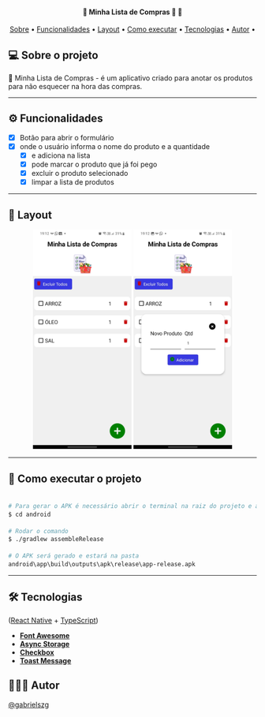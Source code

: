<h4 align="center"> 
	🚧 Minha Lista de Compras 🚀 🚧
</h4>

<p align="center">
 <a href="#-sobre-o-projeto">Sobre</a> •
 <a href="#-funcionalidades">Funcionalidades</a> •
 <a href="#-layout">Layout</a> • 
 <a href="#-como-executar-o-projeto">Como executar</a> • 
 <a href="#-tecnologias">Tecnologias</a> • 
 <a href="#-autor">Autor</a> • 
</p>

## 💻 Sobre o projeto

🧺 Minha Lista de Compras - é um aplicativo criado para anotar os produtos para não esquecer na hora das compras. 

---

## ⚙️ Funcionalidades

- [x] Botão para abrir o formulário
- [x] onde o usuário informa o nome do produto e a quantidade
  - [x] e adiciona na lista
  - [x] pode marcar o produto que já foi pego
  - [x] excluir o produto selecionado
  - [x] limpar a lista de produtos

---

## 🎨 Layout
  
  <p align="center">
    <img alt="Home" src="./src/assets/home.jpg" width="200px">
    <img alt="Detalhes" src="./src/assets/details.jpg" width="200px">	
  </p>

---

## 🚀 Como executar o projeto

```bash

# Para gerar o APK é necessário abrir o terminal na raiz do projeto e acessar a pasta android 
$ cd android

# Rodar o comando
$ ./gradlew assembleRelease

# O APK será gerado e estará na pasta
android\app\build\outputs\apk\release\app-release.apk

```

---

## 🛠 Tecnologias

([React Native](http://www.reactnative.com/)  +  [TypeScript](https://www.typescriptlang.org/))

-   **[Font Awesome](https://fontawesome.com/v5/docs/web/use-with/react-native)**
-   **[Async Storage](https://reactnative.dev/docs/asyncstorage)**
-   **[Checkbox](https://reactnative.dev/docs/checkbox)**
-   **[Toast Message](https://www.npmjs.com/package/react-native-toast-message)**

## 🦸🏻‍♂️ Autor

<a href="https://github.com/gabrielszg">
  <p>@gabrielszg</p>
</a>
